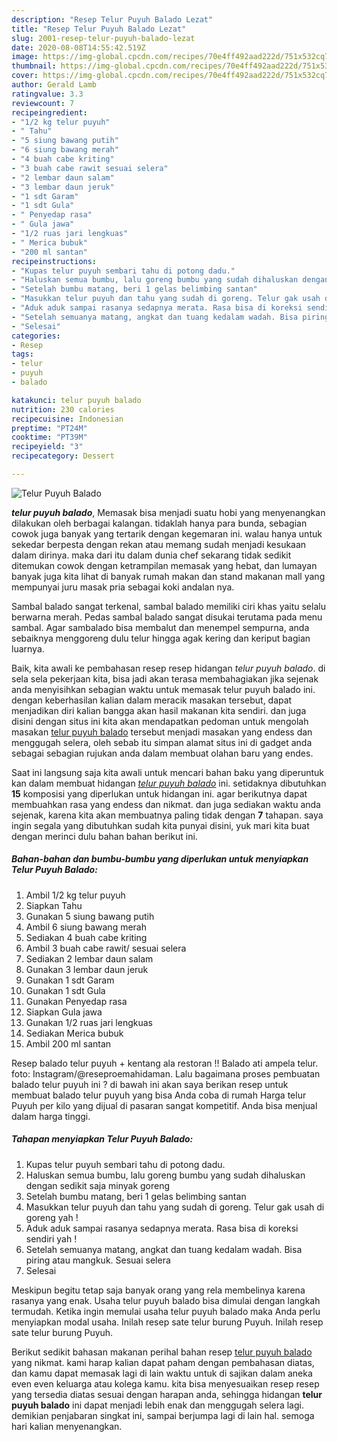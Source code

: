 ```yaml
---
description: "Resep Telur Puyuh Balado Lezat"
title: "Resep Telur Puyuh Balado Lezat"
slug: 2001-resep-telur-puyuh-balado-lezat
date: 2020-08-08T14:55:42.519Z
image: https://img-global.cpcdn.com/recipes/70e4ff492aad222d/751x532cq70/telur-puyuh-balado-foto-resep-utama.jpg
thumbnail: https://img-global.cpcdn.com/recipes/70e4ff492aad222d/751x532cq70/telur-puyuh-balado-foto-resep-utama.jpg
cover: https://img-global.cpcdn.com/recipes/70e4ff492aad222d/751x532cq70/telur-puyuh-balado-foto-resep-utama.jpg
author: Gerald Lamb
ratingvalue: 3.3
reviewcount: 7
recipeingredient:
- "1/2 kg telur puyuh"
- " Tahu"
- "5 siung bawang putih"
- "6 siung bawang merah"
- "4 buah cabe kriting"
- "3 buah cabe rawit sesuai selera"
- "2 lembar daun salam"
- "3 lembar daun jeruk"
- "1 sdt Garam"
- "1 sdt Gula"
- " Penyedap rasa"
- " Gula jawa"
- "1/2 ruas jari lengkuas"
- " Merica bubuk"
- "200 ml santan"
recipeinstructions:
- "Kupas telur puyuh sembari tahu di potong dadu."
- "Haluskan semua bumbu, lalu goreng bumbu yang sudah dihaluskan dengan sedikit saja minyak goreng"
- "Setelah bumbu matang, beri 1 gelas belimbing santan"
- "Masukkan telur puyuh dan tahu yang sudah di goreng. Telur gak usah di goreng yah !"
- "Aduk aduk sampai rasanya sedapnya merata. Rasa bisa di koreksi sendiri yah !"
- "Setelah semuanya matang, angkat dan tuang kedalam wadah. Bisa piring atau mangkuk. Sesuai selera"
- "Selesai"
categories:
- Resep
tags:
- telur
- puyuh
- balado

katakunci: telur puyuh balado 
nutrition: 230 calories
recipecuisine: Indonesian
preptime: "PT24M"
cooktime: "PT39M"
recipeyield: "3"
recipecategory: Dessert

---
```



![Telur Puyuh Balado](https://img-global.cpcdn.com/recipes/70e4ff492aad222d/751x532cq70/telur-puyuh-balado-foto-resep-utama.jpg)

<b><i>telur puyuh balado</i></b>, Memasak bisa menjadi suatu hobi yang menyenangkan dilakukan oleh berbagai kalangan. tidaklah hanya para bunda, sebagian cowok juga banyak yang tertarik dengan kegemaran ini. walau hanya untuk sekedar berpesta dengan rekan atau memang sudah menjadi kesukaan dalam dirinya. maka dari itu dalam dunia chef sekarang tidak sedikit ditemukan cowok dengan ketrampilan memasak yang hebat, dan lumayan banyak juga kita lihat di banyak rumah makan dan stand makanan mall yang mempunyai juru masak pria sebagai koki andalan nya.

Sambal balado sangat terkenal, sambal balado memiliki ciri khas yaitu selalu berwarna merah. Pedas sambal balado sangat disukai terutama pada menu sambal. Agar sambalado bisa membalut dan menempel sempurna, anda sebaiknya menggoreng dulu telur hingga agak kering dan keriput bagian luarnya.

Baik, kita awali ke pembahasan resep resep hidangan <i>telur puyuh balado</i>. di sela sela pekerjaan kita, bisa jadi akan terasa membahagiakan jika sejenak anda menyisihkan sebagian waktu untuk memasak telur puyuh balado ini. dengan keberhasilan kalian dalam meracik masakan tersebut, dapat menjadikan diri kalian bangga akan hasil makanan kita sendiri. dan juga disini dengan situs ini kita akan mendapatkan pedoman untuk mengolah masakan <u>telur puyuh balado</u> tersebut menjadi masakan yang endess dan menggugah selera, oleh sebab itu simpan alamat situs ini di gadget anda sebagai sebagian rujukan anda dalam membuat olahan baru yang endes.


Saat ini langsung saja kita awali untuk mencari bahan baku yang diperuntuk kan dalam membuat hidangan <u><i>telur puyuh balado</i></u> ini. setidaknya dibutuhkan <b>15</b> komposisi yang diperlukan untuk hidangan ini. agar berikutnya dapat membuahkan rasa yang endess dan nikmat. dan juga sediakan waktu anda sejenak, karena kita akan membuatnya paling tidak dengan <b>7</b> tahapan. saya ingin segala yang dibutuhkan sudah kita punyai disini, yuk mari kita buat dengan merinci dulu bahan bahan berikut ini.

<!--inarticleads1-->

##### Bahan-bahan dan bumbu-bumbu yang diperlukan untuk menyiapkan Telur Puyuh Balado:

1. Ambil 1/2 kg telur puyuh
1. Siapkan  Tahu
1. Gunakan 5 siung bawang putih
1. Ambil 6 siung bawang merah
1. Sediakan 4 buah cabe kriting
1. Ambil 3 buah cabe rawit/ sesuai selera
1. Sediakan 2 lembar daun salam
1. Gunakan 3 lembar daun jeruk
1. Gunakan 1 sdt Garam
1. Gunakan 1 sdt Gula
1. Gunakan  Penyedap rasa
1. Siapkan  Gula jawa
1. Gunakan 1/2 ruas jari lengkuas
1. Sediakan  Merica bubuk
1. Ambil 200 ml santan


Resep balado telur puyuh + kentang ala restoran !! Balado ati ampela telur. foto: Instagram/@reseproemahidaman. Lalu bagaimana proses pembuatan balado telur puyuh ini ? di bawah ini akan saya berikan resep untuk membuat balado telur puyuh yang bisa Anda coba di rumah  Harga telur Puyuh per kilo yang dijual di pasaran sangat kompetitif. Anda bisa menjual dalam harga tinggi. 

<!--inarticleads2-->

##### Tahapan menyiapkan Telur Puyuh Balado:

1. Kupas telur puyuh sembari tahu di potong dadu.
1. Haluskan semua bumbu, lalu goreng bumbu yang sudah dihaluskan dengan sedikit saja minyak goreng
1. Setelah bumbu matang, beri 1 gelas belimbing santan
1. Masukkan telur puyuh dan tahu yang sudah di goreng. Telur gak usah di goreng yah !
1. Aduk aduk sampai rasanya sedapnya merata. Rasa bisa di koreksi sendiri yah !
1. Setelah semuanya matang, angkat dan tuang kedalam wadah. Bisa piring atau mangkuk. Sesuai selera
1. Selesai


Meskipun begitu tetap saja banyak orang yang rela membelinya karena rasanya yang enak. Usaha telur puyuh balado bisa dimulai dengan langkah termudah. Ketika ingin memulai usaha telur puyuh balado maka Anda perlu menyiapkan modal usaha. Inilah resep sate telur burung Puyuh. Inilah resep sate telur burung Puyuh. 

Berikut sedikit bahasan makanan perihal bahan resep <u>telur puyuh balado</u> yang nikmat. kami harap kalian dapat paham dengan pembahasan diatas, dan kamu dapat memasak lagi di lain waktu untuk di sajikan dalam aneka even even keluarga atau kolega kamu. kita bisa menyesuaikan resep resep yang tersedia diatas sesuai dengan harapan anda, sehingga hidangan <b>telur puyuh balado</b> ini dapat menjadi lebih enak dan menggugah selera lagi. demikian penjabaran singkat ini, sampai berjumpa lagi di lain hal. semoga hari kalian menyenangkan.
